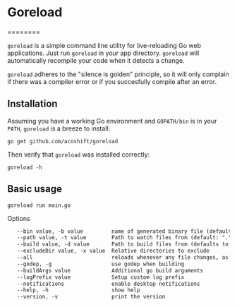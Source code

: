 # Goreload

========

`goreload` is a simple command line utility for live-reloading Go web applications.
Just run `goreload` in your app directory.
`goreload` will automatically recompile your code when it
detects a change.

`goreload` adheres to the "silence is golden" principle, so it will only complain
if there was a compiler error or if you succesfully compile after an error.

## Installation

Assuming you have a working Go environment and `GOPATH/bin` is in your
`PATH`, `goreload` is a breeze to install:

```shell
go get github.com/acoshift/goreload
```

Then verify that `goreload` was installed correctly:

```shell
goreload -h
```

## Basic usage

```shell
goreload run main.go
```

Options

```txt
   --bin value, -b value         name of generated binary file (default: ".goreload")
   --path value, -t value        Path to watch files from (default: ".")
   --build value, -d value       Path to build files from (defaults to same value as --path)
   --excludeDir value, -x value  Relative directories to exclude
   --all                         reloads whenever any file changes, as opposed to reloading only on .go file change
   --godep, -g                   use godep when building
   --buildArgs value             Additional go build arguments
   --logPrefix value             Setup custom log prefix
   --notifications               enable desktop notifications
   --help, -h                    show help
   --version, -v                 print the version
```
